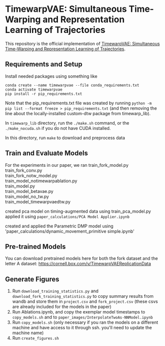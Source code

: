 

# TimewarpVAE: Simultaneous Time-Warping and Representation Learning of Trajectories

This repository is the official implementation of [TimewarpVAE: Simultaneous Time-Warping and Representation Learning of Trajectories](https://arxiv.org/abs/2310.16027). 

## Requirements and Setup
Install needed packages using something like
```
conda create --name timewarpvae --file conda_requirements.txt
conda activate timewarpvae
pip install -r pip_requirements.txt
```

Note that the pip_requirements.txt file was created by running `python -m pip list --format freeze > pip_requirements.txt` 
(and then removing the line about the locally-installed custom-dtw package from timewarp_lib).

In `timewarp_lib` directory, run the `./make.sh` command, or the `./make_nocuda.sh` if you do not have CUDA installed.

In this directory, run `make` to download and preprocess data


## Train and Evaluate Models 
For the experiments in our paper, we ran
train_fork_model.py  
train_fork_conv.py   
train_fork_notw_model.py  
train_model_notimewarpablation.py  
train_model.py                 
train_model_betavae.py    
train_model_no_tw.py               
train_model_timewarpvaedtw.py

created pca model on timing-augmented data using
train_pca_model.py
applied it using
`paper_calculations/PCA Model Applier.ipynb`

created and applied the Parametric DMP model using
'paper_calculations/dynamic_movement_primitive simple.ipynb'

## Pre-trained Models

You can download pretrained models here for both the fork dataset and the letter A dataset: https://cornell.box.com/v/TimewarpVAEReplicationData


## Generate Figures
1) Run `download_training_statistics.py` and `download_fork_training_statistics.py` to copy summary results from wandb and store them in `project.csv` and `fork_project.csv` (these csvs are already included for the models in the paper)
2) Run Ablations.ipynb, and copy the exemplar model timestamps to `copy_models.sh` and to `paper_images/InterpolateTwoAs-NNModel.ipynb`
3) Run `copy_models.sh` (only necessary if you ran the models on a different machine and have access to it through ssh. you'll need to update the machine name)
4) Run `create_figures.sh`
